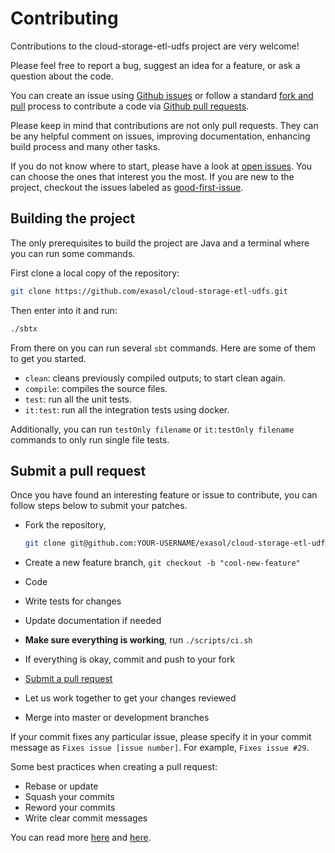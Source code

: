 # Contributing

Contributions to the cloud-storage-etl-udfs project are very welcome!

Please feel free to report a bug, suggest an idea for a feature, or ask a
question about the code.

You can create an issue using [Github issues][gh-issues] or follow a standard
[fork and pull][fork-and-pull] process to contribute a code via [Github pull
requests][gh-pulls].

Please keep in mind that contributions are not only pull requests. They can be
any helpful comment on issues, improving documentation, enhancing build process
and many other tasks.

If you do not know where to start, please have a look at [open
issues][open-issues]. You can choose the ones that interest you the most. If you
are new to the project, checkout the issues labeled as
[good-first-issue][first-issue].

## Building the project

The only prerequisites to build the project are Java and a terminal where you
can run some commands.

First clone a local copy of the repository:

```bash
git clone https://github.com/exasol/cloud-storage-etl-udfs.git
```

Then enter into it and run:

```bash
./sbtx
```

From there on you can run several `sbt` commands. Here are some of them to get
you started.

- `clean`: cleans previously compiled outputs; to start clean again.
- `compile`: compiles the source files.
- `test`: run all the unit tests.
- `it:test`: run all the integration tests using docker.

Additionally, you can run `testOnly filename` or `it:testOnly filename` commands
to only run single file tests.

## Submit a pull request

Once you have found an interesting feature or issue to contribute, you can follow
steps below to submit your patches.

- Fork the repository,

  ```bash
  git clone git@github.com:YOUR-USERNAME/exasol/cloud-storage-etl-udfs.git
  ```

- Create a new feature branch, `git checkout -b "cool-new-feature"`
- Code
- Write tests for changes
- Update documentation if needed
- **Make sure everything is working**, run `./scripts/ci.sh`
- If everything is okay, commit and push to your fork
- [Submit a pull request][submit-pr]
- Let us work together to get your changes reviewed
- Merge into master or development branches

If your commit fixes any particular issue, please specify it in your commit
message as `Fixes issue [issue number]`. For example, `Fixes issue #29`.

Some best practices when creating a pull request:

- Rebase or update
- Squash your commits
- Reword your commits
- Write clear commit messages

You can read more [here][do-pr1] and [here][do-pr2].

[gh-issues]: https://github.com/exasol/cloud-storage-etl-udfs/issues
[gh-pulls]: https://github.com/exasol/cloud-storage-etl-udfs/pulls
[open-issues]: https://github.com/exasol/cloud-storage-etl-udfs/issues
[first-issue]: https://github.com/exasol/cloud-storage-etl-udfs/issues?q=is%3Aissue+is%3Aopen+label%3A%22good+first+issue%22
[submit-pr]: https://github.com/exasol/cloud-storage-etl-udfs/compare
[fork-and-pull]: https://help.github.com/articles/using-pull-requests/
[do-pr1]: https://www.digitalocean.com/community/tutorials/how-to-create-a-pull-request-on-github
[do-pr2]: https://www.digitalocean.com/community/tutorials/how-to-rebase-and-update-a-pull-request
